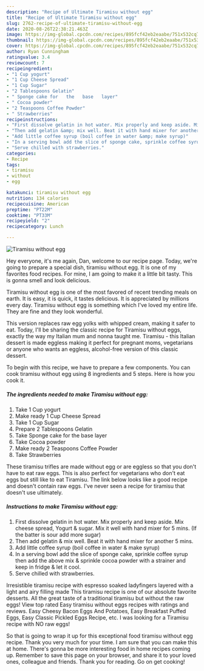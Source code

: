 ```yaml
---
description: "Recipe of Ultimate Tiramisu without egg"
title: "Recipe of Ultimate Tiramisu without egg"
slug: 2762-recipe-of-ultimate-tiramisu-without-egg
date: 2020-08-26T22:38:21.463Z
image: https://img-global.cpcdn.com/recipes/895fcf42eb2eaabe/751x532cq70/tiramisu-without-egg-recipe-main-photo.jpg
thumbnail: https://img-global.cpcdn.com/recipes/895fcf42eb2eaabe/751x532cq70/tiramisu-without-egg-recipe-main-photo.jpg
cover: https://img-global.cpcdn.com/recipes/895fcf42eb2eaabe/751x532cq70/tiramisu-without-egg-recipe-main-photo.jpg
author: Ryan Cunningham
ratingvalue: 3.4
reviewcount: 7
recipeingredient:
- "1 Cup yogurt"
- "1 Cup Cheese Spread"
- "1 Cup Sugar"
- "2 Tablespoons Gelatin"
- " Sponge cake for   the   base   layer"
- " Cocoa powder"
- "2 Teaspoons Coffee Powder"
- " Strawberries"
recipeinstructions:
- "First dissolve gelatin in hot water. Mix properly and keep aside. Mix cheese spread, Yogurt &amp; sugar. Mix it well with hand mixer for 5 mins. (If the batter is sour add more sugar)"
- "Then add gelatin &amp; mix well. Beat it with hand mixer for another 5 mins."
- "Add little coffee syrup (boil coffee in water &amp; make syrup)"
- "In a serving bowl add the slice of sponge cake, sprinkle coffee syrup then add the above mix &amp; sprinkle cocoa powder with a strainer and keep in fridge &amp; let it cool."
- "Serve chilled with strawberries."
categories:
- Recipe
tags:
- tiramisu
- without
- egg

katakunci: tiramisu without egg 
nutrition: 134 calories
recipecuisine: American
preptime: "PT22M"
cooktime: "PT33M"
recipeyield: "2"
recipecategory: Lunch

---
```



![Tiramisu without egg](https://img-global.cpcdn.com/recipes/895fcf42eb2eaabe/751x532cq70/tiramisu-without-egg-recipe-main-photo.jpg)

Hey everyone, it's me again, Dan, welcome to our recipe page. Today, we're going to prepare a special dish, tiramisu without egg. It is one of my favorites food recipes. For mine, I am going to make it a little bit tasty. This is gonna smell and look delicious.

Tiramisu without egg is one of the most favored of recent trending meals on earth. It is easy, it is quick, it tastes delicious. It is appreciated by millions every day. Tiramisu without egg is something which I've loved my entire life. They are fine and they look wonderful.

This version replaces raw egg yolks with whipped cream, making it safer to eat. Today, I&#39;ll be sharing the classic recipe for Tiramisu without eggs, exactly the way my Italian mum and nonna taught me. Tiramisu - this Italian dessert is made eggless making it perfect for pregnant moms, vegetarians or anyone who wants an eggless, alcohol-free version of this classic dessert.


To begin with this recipe, we have to prepare a few components. You can cook tiramisu without egg using 8 ingredients and 5 steps. Here is how you cook it.

<!--inarticleads1-->

##### The ingredients needed to make Tiramisu without egg:

1. Take 1 Cup yogurt
1. Make ready 1 Cup Cheese Spread
1. Take 1 Cup Sugar
1. Prepare 2 Tablespoons Gelatin
1. Take  Sponge cake for   the   base   layer
1. Take  Cocoa powder
1. Make ready 2 Teaspoons Coffee Powder
1. Take  Strawberries


These tiramisu trifles are made without egg or are eggless so that you don&#39;t have to eat raw eggs. This is also perfect for vegetarians who don&#39;t eat eggs but still like to eat Tiramisu. The link below looks like a good recipe and doesn&#39;t contain raw eggs. I&#39;ve never seen a recipe for tiramisu that doesn&#39;t use ultimately. 

<!--inarticleads2-->

##### Instructions to make Tiramisu without egg:

1. First dissolve gelatin in hot water. Mix properly and keep aside. Mix cheese spread, Yogurt &amp; sugar. Mix it well with hand mixer for 5 mins. (If the batter is sour add more sugar)
1. Then add gelatin &amp; mix well. Beat it with hand mixer for another 5 mins.
1. Add little coffee syrup (boil coffee in water &amp; make syrup)
1. In a serving bowl add the slice of sponge cake, sprinkle coffee syrup then add the above mix &amp; sprinkle cocoa powder with a strainer and keep in fridge &amp; let it cool.
1. Serve chilled with strawberries.


Irresistible tiramisu recipe with espresso soaked ladyfingers layered with a light and airy filling made This tiramisu recipe is one of our absolute favorite desserts. All the great taste of a traditional tiramisu but without the raw eggs! View top rated Easy tiramisu without eggs recipes with ratings and reviews. Easy Cheesy Bacon Eggs And Potatoes, Easy Breakfast Puffed Eggs, Easy Classic Pickled Eggs Recipe, etc. I was looking for a Tiramisu recipe with NO raw eggs! 

So that is going to wrap it up for this exceptional food tiramisu without egg recipe. Thank you very much for your time. I am sure that you can make this at home. There's gonna be more interesting food in home recipes coming up. Remember to save this page on your browser, and share it to your loved ones, colleague and friends. Thank you for reading. Go on get cooking!
